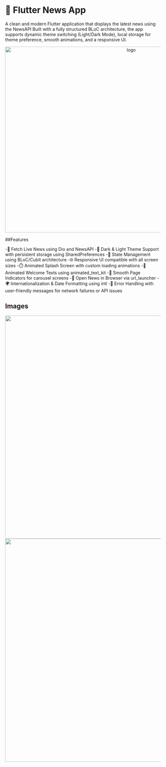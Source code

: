 # 📰 Flutter News App


A clean and modern Flutter application that displays the latest news using the NewsAPI Built with a fully structured BLoC architecture, the app supports dynamic theme switching (Light/Dark Mode), local storage for theme preference, smooth animations, and a responsive UI.

<p align="center"> 
  <img width="800" height="600" alt="logo" src="https://github.com/user-attachments/assets/ab95e018-2789-4c7e-a459-e564b933c5ea" />
</p>

##Features

-🔄 Fetch Live News using Dio and NewsAPI
-🌙 Dark & Light Theme Support with persistent storage using SharedPreferences
-🧠 State Management using BLoC/Cubit architecture
-🌐 Responsive UI compatible with all screen sizes
-⏱️ Animated Splash Screen with custom loading animations
-💬 Animated Welcome Texts using animated_text_kit
-📍 Smooth Page Indicators for carousel screens
-🔗 Open News in Browser via url_launcher
-🌍 Internationalization & Date Formatting using intl
-🚫 Error Handling with user-friendly messages for network failures or API issues

## Images

<p align="center"> 
  <img width="1280" height="720" alt="6" src="https://github.com/user-attachments/assets/a75d3e6b-2983-45f1-af4c-a409255fe8e4" />
  
  <img width="1280" height="720" alt="7" src="https://github.com/user-attachments/assets/bf4ae99b-ae85-4a0d-a3cc-6c68505d62fa" />

</p>
